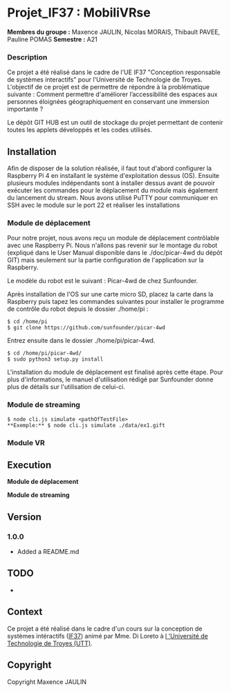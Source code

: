 # Projet_IF37 : MobiliVRse

**Membres du groupe :** Maxence JAULIN, Nicolas MORAIS, Thibault PAVEE, Pauline POMAS
**Semestre :** A21


### Description

Ce projet a été réalisé dans le cadre de l'UE IF37 "Conception responsable de systèmes interactifs" pour l'Université de Technologie de Troyes. L'objectif de ce projet est de permettre de répondre à la problématique suivante : Comment permettre d'améliorer l’accessibilité des espaces aux personnes éloignées géographiquement en conservant une immersion importante ?

Le dépôt GIT HUB est un outil de stockage du projet permettant de contenir toutes les applets développés et les codes utilisés.


## Installation

Afin de disposer de la solution réalisée, il faut tout d'abord configurer la Raspberry Pi 4 en installant le système d'exploitation dessus (OS). Ensuite plusieurs modules indépendants sont à installer dessus avant de pouvoir exécuter les commandes pour le déplacement du module mais également du lancement du stream. Nous avons utilisé PuTTY pour communiquer en SSH avec le module sur le port 22 et réaliser les installations

### Module de déplacement

Pour notre projet, nous avons reçu un module de déplacement contrôlable avec une Raspberry Pi. Nous n'allons pas revenir sur le montage du robot (expliqué dans le User Manual disponible dans le ./doc/picar-4wd du dépôt GIT) mais seulement sur la partie configuration de l'application sur la Raspberry.

Le modèle du robot est le suivant : Picar-4wd de chez Sunfounder.

Après installation de l'OS sur une carte micro SD, placez la carte dans la Raspberry puis tapez les commandes suivantes pour installer le programme de contrôle du robot depuis le dossier ./home/pi :

	$ cd /home/pi
	$ git clone https://github.com/sunfounder/picar-4wd

Entrez ensuite dans le dossier ./home/pi/picar-4wd.

	$ cd /home/pi/picar-4wd/
	$ sudo python3 setup.py install

L'installation du module de déplacement est finalisé après cette étape. Pour plus d'informations, le manuel d'utilisation rédigé par Sunfounder donne plus de détails sur l'utilisation de celui-ci.

### Module de streaming

    $ node cli.js simulate <pathOfTestFile>
    **Exemple:** $ node cli.js simulate ./data/ex1.gift

### Module VR


## Execution

**Module de déplacement**


**Module de streaming**






## Version

### 1.0.0
- Added a README.md


## TODO

- 


## Context

Ce projet a été réalisé dans le cadre d'un cours sur la conception de systèmes intéractifs ([IF37](https://moodle.utt.fr/course/view.php?id=2184)) animé par Mme. Di Loreto à [l 'Université de Technologie de Troyes (UTT)](https://www.utt.fr).


## Copyright

Copyright Maxence JAULIN